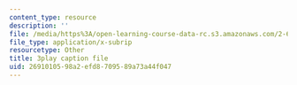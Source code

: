 ```yaml
---
content_type: resource
description: ''
file: /media/https%3A/open-learning-course-data-rc.s3.amazonaws.com/2-627-fundamentals-of-photovoltaics-fall-2013/2691010598a2efd8709589a73a44f047_PLVjevMsQpQ.srt
file_type: application/x-subrip
resourcetype: Other
title: 3play caption file
uid: 26910105-98a2-efd8-7095-89a73a44f047
---
```

